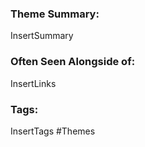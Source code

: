 ### Theme Summary:
InsertSummary

### Often Seen Alongside of:
InsertLinks

### Tags:
InsertTags #Themes 